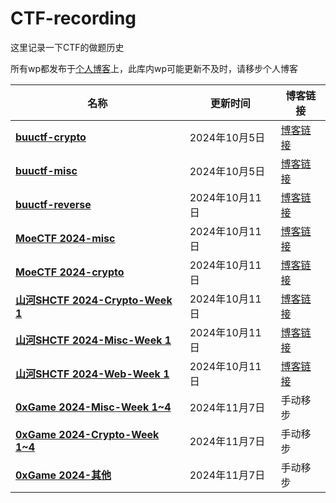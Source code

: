 # CTF-recording

这里记录一下CTF的做题历史

所有wp都发布于[个人博客](seandictionary.top)上，此库内wp可能更新不及时，请移步个人博客

| 名称                                                                                   | 更新时间       | 博客链接                                                      |
| -------------------------------------------------------------------------------------- | -------------- | ------------------------------------------------------------- |
| **[buuctf-crypto](/buuctf/buuctf-crypto.md)**                                       | 2024年10月5日  | [博客链接](https://seandictionary.top/buuctf-crypto/)            |
| **[buuctf-misc](/buuctf/buuctf-misc.md)**                                           | 2024年10月5日  | [博客链接](https://seandictionary.top/buuctf-misc/)              |
| **[buuctf-reverse](/buuctf/buuctf-reverse.md)**                                     | 2024年10月11日 | [博客链接](https://seandictionary.top/buuctf-reverse/)           |
| **[MoeCTF 2024-misc](/MoeCTF-2024/MoeCTF-2024-misc.md)**                            | 2024年10月11日 | [博客链接](https://seandictionary.top/moectf-2024-misc/)         |
| **[MoeCTF 2024-crypto](/MoeCTF-2024/MoeCTF-2024-crypto.md)**                        | 2024年10月11日 | [博客链接](https://seandictionary.top/moectf-2024-crypto/)       |
| **[山河SHCTF 2024-Crypto-Week 1](/山河SHCTF-2024/山河SHCTF-2024-Crypto-Week-1.md)** | 2024年10月11日 | [博客链接](https://seandictionary.top/shctf-2024-crypto-week-1/) |
| **[山河SHCTF 2024-Misc-Week 1](/山河SHCTF-2024/山河SHCTF-2024-Misc-Week-1.md)**     | 2024年10月11日 | [博客链接](https://seandictionary.top/shctf-2024-misc-week-1/)   |
| **[山河SHCTF 2024-Web-Week 1](/山河SHCTF-2024/山河SHCTF-2024-Web-Week-1.md)**       | 2024年10月11日 | [博客链接](https://seandictionary.top/shctf-2024-web-week-1/)    |
| **[0xGame 2024-Misc-Week 1~4](/0xGame-2024/0xGame-2024-Misc.md)**                   | 2024年11月7日  | 手动移步                                                      |
| **[0xGame 2024-Crypto-Week 1~4](/0xGame-2024/0xGame-2024-Crypto.md)**               | 2024年11月7日  | 手动移步                                                      |
| **[0xGame 2024-其他](/0xGame-2024)**                                                | 2024年11月7日  | 手动移步                                                      |
